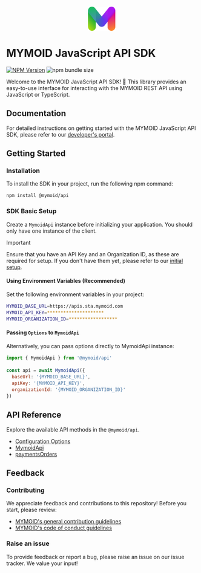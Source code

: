 <p align="center">
  <a href="https://developers.mymoid.com" target="_blank" rel="noopener noreferrer">
   <picture>
      <source media="(prefers-color-scheme: dark)" srcset="../../examples/nextjs/public/m.svg">
      <img src="../../examples/nextjs/public/m.svg" height="64">
    </picture>
  </a>
</p>

# MYMOID JavaScript API SDK

[![NPM Version](https://img.shields.io/npm/v/@mymoid/api)](https://www.npmjs.com/package/@mymoid/api)
![npm bundle size](https://img.shields.io/bundlephobia/min/@mymoid/api)

Welcome to the MYMOID JavaScript API SDK! 🎉 This library provides an easy-to-use interface for interacting with the MYMOID REST API using JavaScript or TypeScript.

## Documentation

For detailed instructions on getting started with the MYMOID JavaScript API SDK, please refer to our [developer's portal](https://developers.mymoid.com).

## Getting Started

### Installation

To install the SDK in your project, run the following npm command:

```sh
npm install @mymoid/api
```

### SDK Basic Setup

Create a `MymoidApi` instance before initializing your application. You should only have one instance of the client.

> [!IMPORTANT]
> Ensure that you have an API Key and an Organization ID, as these are required for setup. If you don't have them yet, please refer to our [initial setup](https://developers.mymoid.com/guides/getting-started#initial-setup).

#### Using Environment Variables (Recommended)

Set the following environment variables in your project:

```sh
MYMOID_BASE_URL=https://apis.sta.mymoid.com
MYMOID_API_KEY=*********************
MYMOID_ORGANIZATION_ID=******************
```

#### Passing `Options` to `MymoidApi`

Alternatively, you can pass options directly to MymoidApi instance:

```js
import { MymoidApi } from '@mymoid/api'

const api = await MymoidApi({
  baseUrl: '{MYMOID_BASE_URL}',
  apiKey: '{MYMOID_API_KEY}',
  organizationId: '{MYMOID_ORGANIZATION_ID}'
})
```

## API Reference

Explore the available API methods in the `@mymoid/api`.

- [Configuration Options]()
- [MymoidApi]()
- [paymentsOrders]()

## Feedback

### Contributing

We appreciate feedback and contributions to this repository! Before you start, please review:

- [MYMOID's general contribution guidelines](https://github.com/mymoid/.github/blob/master/CONTRIBUTING.md)
- [MYMOID's code of conduct guidelines](https://github.com/mymoid/.github/blob/master/CODE_OF_CONDUCT.md)
<!-- - [This repo's contribution guide]() -->

### Raise an issue

To provide feedback or report a bug, please raise an issue on our issue tracker. We value your input!
